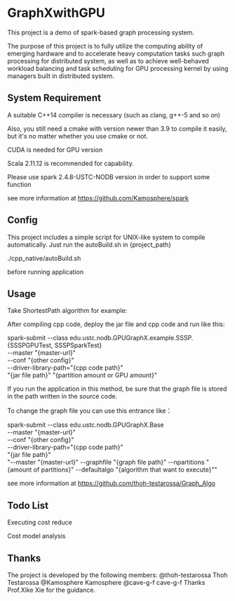 # GraphXwithGPU

This project is a demo of spark-based graph processing system. 

The purpose of this project is to fully utilize the computing ability of emerging hardware and to accelerate heavy computation tasks such graph processing for distributed system, as well as to achieve well-behaved workload balancing and task scheduling for GPU processing kernel by using managers built in distributed system.

## System Requirement

A suitable C++14 compiler is necessary (such as clang, g++-5 and so on)

Also, you still need a cmake with version newer than 3.9 to compile it easily, but it's no matter whether you use cmake or not.

CUDA is needed for GPU version

Scala 2.11.12 is recommended for capability.

Please use spark 2.4.8-USTC-NODB version in order to support some function 

see more information at https://github.com/Kamosphere/spark

## Config

This project includes a simple script for UNIX-like system to compile automatically. Just run the autoBuild.sh in {project_path}

./cpp_native/autoBuild.sh

before running application

## Usage

Take ShortestPath algorithm for example:

After compiling cpp code, deploy the jar file and cpp code and run like this:

 spark-submit --class edu.ustc.nodb.GPUGraphX.example.SSSP.{SSSPGPUTest, SSSPSparkTest} \
 --master "{master-url}" \
 --conf "{other config}" \
 --driver-library-path="{cpp code path}" \
 "{jar file path}" "{partition amount or GPU amount}"
 
 If you run the application in this method, be sure that the graph file is stored in the path written in the source code.
 
 To change the graph file you can use this entrance like：
 
 spark-submit --class edu.ustc.nodb.GPUGraphX.Base \
 --master "{master-url}" \
 --conf "{other config}" \
 --driver-library-path="{cpp code path}" \
 "{jar file path}" \
 "--master "{master-url}" --graphfile "{graph file path}" --npartitions "{amount of partitions}" --defaultalgo "{algorithm that want to execute}""

see more information at https://github.com/thoh-testarossa/Graph_Algo

## Todo List

Executing cost reduce

Cost model analysis

## Thanks

The project is developed by the following members:
@thoh-testarossa Thoh Testarossa
@Kamosphere Kamosphere
@cave-g-f cave-g-f
Thanks Prof.Xike Xie for the guidance.
